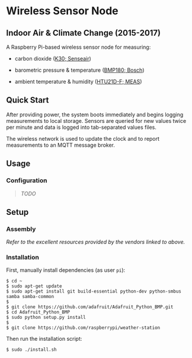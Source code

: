 Wireless Sensor Node
====================

Indoor Air & Climate Change (2015-2017)
---------------------------------------

A Raspberry Pi-based wireless sensor node for measuring:

* carbon dioxide ([K30; Senseair][1])
* barometric pressure & temperature ([BMP180; Bosch][2])
* ambient temperature & humidity ([HTU21D-F; MEAS][3])

  [1]: http://www.co2meter.com/products/k-30-co2-sensor-module
  [2]: https://www.adafruit.com/products/1603
  [3]: https://adafru.it/1899


## Quick Start

After providing power, the system boots immediately and begins logging
measurements to local storage. Sensors are queried for new values twice
per minute and data is logged into tab-separated values files. 

The wireless network is used to update the clock and to report measurements
to an MQTT message broker.


## Usage

### Configuration

> *TODO*


## Setup

### Assembly

*Refer to the excellent resources provided by the vendors linked to above.*

### Installation

First, manually install dependencies (as user `pi`):

```
$ cd ~
$ sudo apt-get update
$ sudo apt-get install git build-essential python-dev python-smbus samba samba-common
$
$ git clone https://github.com/adafruit/Adafruit_Python_BMP.git
$ cd Adafruit_Python_BMP
$ sudo python setup.py install
$
$ git clone https://github.com/raspberrypi/weather-station
```

Then run the installation script:

```
$ sudo ./install.sh
```

